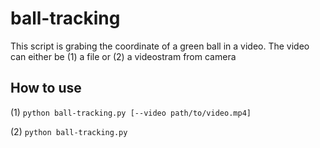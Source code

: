 # ball-tracking

This script is grabing the coordinate of a green ball in a video.
The video can either be (1) a file or (2) a videostram from camera

## How to use

(1) `python ball-tracking.py [--video path/to/video.mp4]`

(2) `python ball-tracking.py`

